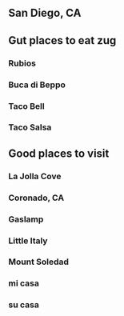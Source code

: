 ## San Diego, CA

## Gut places to eat zug
###  Rubios
###  Buca di Beppo
###  Taco Bell
###  Taco Salsa

## Good places to visit
###  La Jolla Cove
###  Coronado, CA
###  Gaslamp
###  Little Italy
###  Mount Soledad
###  mi casa
###  su casa

